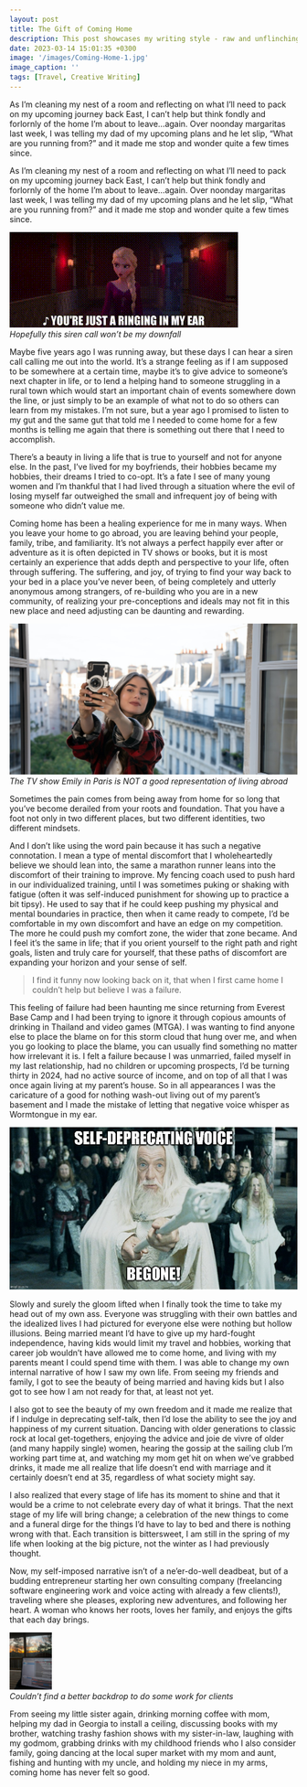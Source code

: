 ```yaml
---
layout: post
title: The Gift of Coming Home
description: This post showcases my writing style - raw and unflinching self-reflection and how I felt when I first returned home after living abroad for more than five years and taking a leap into starting my own path.
date: 2023-03-14 15:01:35 +0300
image: '/images/Coming-Home-1.jpg'
image_caption: ''
tags: [Travel, Creative Writing]
---
```


As I’m cleaning my nest of a room and reflecting on what I’ll need to pack on my upcoming journey back East, I can’t help but think fondly and forlornly of the home I’m about to leave…again. Over noonday margaritas last week, I was telling my dad of my upcoming plans and he let slip, “What are you running from?” and it made me stop and wonder quite a few times since.

As I’m cleaning my nest of a room and reflecting on what I’ll need to pack on my upcoming journey back East, I can’t help but think fondly and forlornly of the home I’m about to leave…again. Over noonday margaritas last week, I was telling my dad of my upcoming plans and he let slip, “What are you running from?” and it made me stop and wonder quite a few times since.
 
<div class="gallery-box">
  <div class="gallery">
    <img src="/images/coming-home-2.gif" loading="lazy" alt="elsa gif ringing in my ear">
  </div>
  <em>Hopefully this siren call won’t be my downfall</em>
</div>

Maybe five years ago I was running away, but these days I can hear a siren call calling me out into the world. It’s a strange feeling as if I am supposed to be somewhere at a certain time, maybe it’s to give advice to someone’s next chapter in life, or to lend a helping hand to someone struggling in a rural town which would start an important chain of events somewhere down the line, or just simply to be an example of what not to do so others can learn from my mistakes. I’m not sure, but a year ago I promised to listen to my gut and the same gut that told me I needed to come home for a few months is telling me again that there is something out there that I need to accomplish.

There’s a beauty in living a life that is true to yourself and not for anyone else. In the past, I’ve lived for my boyfriends, their hobbies became my hobbies, their dreams I tried to co-opt. It’s a fate I see of many young women and I’m thankful that I had lived through a situation where the evil of losing myself far outweighed the small and infrequent joy of being with someone who didn’t value me.

Coming home has been a healing experience for me in many ways. When you leave your home to go abroad, you are leaving behind your people, family, tribe, and familiarity. It’s not always a perfect happily ever after or adventure as it is often depicted in TV shows or books, but it is most certainly an experience that adds depth and perspective to your life, often through suffering. The suffering, and joy, of trying to find your way back to your bed in a place you’ve never been, of being completely and utterly anonymous among strangers, of re-building who you are in a new community, of realizing your pre-conceptions and ideals may not fit in this new place and need adjusting can be daunting and rewarding.

 
<div class="gallery-box">
  <div class="gallery">
    <img src="/images/coming-home-3.jpg" loading="lazy" alt="Emily in Paris taking a selfie">
  </div>
  <em>The TV show Emily in Paris is NOT a good representation of living abroad</em>
</div>

Sometimes the pain comes from being away from home for so long that you’ve become derailed from your roots and foundation. That you have a foot not only in two different places, but two different identities, two different mindsets.

And I don’t like using the word pain because it has such a negative connotation. I mean a type of mental discomfort that I wholeheartedly believe we should lean into, the same a marathon runner leans into the discomfort of their training to improve. My fencing coach used to push hard in our individualized training, until I was sometimes puking or shaking with fatigue (often it was self-induced punishment for showing up to practice a bit tipsy). He used to say that if he could keep pushing my physical and mental boundaries in practice, then when it came ready to compete, I’d be comfortable in my own discomfort and have an edge on my competition. The more he could push my comfort zone, the wider that zone became. And I feel it’s the same in life; that if you orient yourself to the right path and right goals, listen and truly care for yourself, that these paths of discomfort are expanding your horizon and your sense of self.

> I find it funny now looking back on it, that when I first came home I couldn’t help but believe I was a failure.

 

This feeling of failure had been haunting me since returning from Everest Base Camp and I had been trying to ignore it through copious amounts of drinking in Thailand and video games (MTGA). I was wanting to find anyone else to place the blame on for this storm cloud that hung over me, and when you go looking to place the blame, you can usually find something no matter how irrelevant it is. I felt a failure because I was unmarried, failed myself in my last relationship, had no children or upcoming prospects, I’d be turning thirty in 2024, had no active source of income, and on top of all that I was once again living at my parent’s house. So in all appearances I was the caricature of a good for nothing wash-out living out of my parent’s basement and I made the mistake of letting that negative voice whisper as Wormtongue in my ear.

 
<div class="gallery-box">
  <div class="gallery">
    <img src="/images/coming-home-4.jpg" loading="lazy" alt="gandalf meme begone to wormtail">
  </div>
</div>

Slowly and surely the gloom lifted when I finally took the time to take my head out of my own ass. Everyone was struggling with their own battles and the idealized lives I had pictured for everyone else were nothing but hollow illusions. Being married meant I’d have to give up my hard-fought independence, having kids would limit my travel and hobbies, working that career job wouldn’t have allowed me to come home, and living with my parents meant I could spend time with them. I was able to change my own internal narrative of how I saw my own life. From seeing my friends and family, I got to see the beauty of being married and having kids but I also got to see how I am not ready for that, at least not yet.

I also got to see the beauty of my own freedom and it made me realize that if I indulge in deprecating self-talk, then I’d lose the ability to see the joy and happiness of my current situation. Dancing with older generations to classic rock at local get-togethers, enjoying the advice and joie de vivre of older (and many happily single) women, hearing the gossip at the sailing club I’m working part time at, and watching my mom get hit on when we’ve grabbed drinks, it made me all realize that life doesn’t end with marriage and it certainly doesn’t end at 35, regardless of what society might say.

I also realized that every stage of life has its moment to shine and that it would be a crime to not celebrate every day of what it brings. That the next stage of my life will bring change; a celebration of the new things to come and a funeral dirge for the things I’d have to lay to bed and there is nothing wrong with that. Each transition is bittersweet, I am still in the spring of my life when looking at the big picture, not the winter as I had previously thought.

Now, my self-imposed narrative isn’t of a ne’er-do-well deadbeat, but of a budding entrepreneur starting her own consulting company (freelancing software engineering work and voice acting with already a few clients!), traveling where she pleases, exploring new adventures, and following her heart. A woman who knows her roots, loves her family, and enjoys the gifts that each day brings.

<div class="gallery-box">
  <div class="gallery">
    <img height="100" src="/images/coming-home-5.png" loading="lazy" alt="Computer screen in georgia">
  </div>
  <em>Couldn’t find a better backdrop to do some work for clients</em>
</div>

From seeing my little sister again, drinking morning coffee with mom, helping my dad in Georgia to install a ceiling, discussing books with my brother, watching trashy fashion shows with my sister-in-law, laughing with my godmom, grabbing drinks with my childhood friends who I also consider family, going dancing at the local super market with my mom and aunt, fishing and hunting with my uncle, and holding my niece in my arms, coming home has never felt so good.

